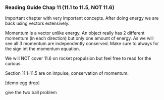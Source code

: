 ### Reading Guide Chap 11 (11.1 to 11.5, NOT 11.6)

Important chapter with very important concepts. After doing energy we are back using vectors extensively. 

<lrndesign-sidenote label="Instructor Note" icon="bookmark" bg-color="#c2e5f2">
Momentum is a vector unlike energy. An object really has 2 different momentum (in each direction) but only one amount of energy. As we will see all 3 momentum are independently conserved. Make sure to always for the sign int the momentum equation. 
</lrndesign-sidenote>

We will NOT cover 11.6 on rocket propulsion but feel free to read for the curious. 

Section 11.1-11.5 are on impulse, conservation of momentum. 

[demo egg drop]


give the two ball problem